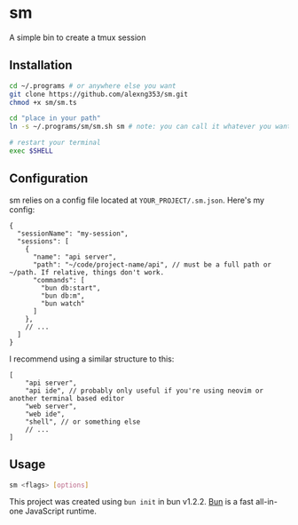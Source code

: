 # sm

A simple bin to create a tmux session

## Installation

```bash
cd ~/.programs # or anywhere else you want
git clone https://github.com/alexng353/sm.git 
chmod +x sm/sm.ts

cd "place in your path"
ln -s ~/.programs/sm/sm.sh sm # note: you can call it whatever you want

# restart your terminal
exec $SHELL
```

## Configuration

sm relies on a config file located at `YOUR_PROJECT/.sm.json`. Here's my config:

```jsonc
{
  "sessionName": "my-session",
  "sessions": [
    {
      "name": "api server",
      "path": "~/code/project-name/api", // must be a full path or ~/path. If relative, things don't work.
      "commands": [
        "bun db:start",
        "bun db:m",
        "bun watch"
      ]
    },
    // ...
  ]
}
```

I recommend using a similar structure to this:

```jsonc
[
    "api server",
    "api ide", // probably only useful if you're using neovim or another terminal based editor
    "web server",
    "web ide",
    "shell", // or something else
    // ...
]
```

## Usage

```bash
sm <flags> [options]
```

This project was created using `bun init` in bun v1.2.2. [Bun](https://bun.sh) is a fast all-in-one JavaScript runtime.
